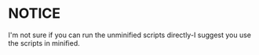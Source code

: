 <h1>NOTICE</h1>
<p>I'm not sure if you can run the unminified scripts directly-I suggest you use the scripts in minified.</p>